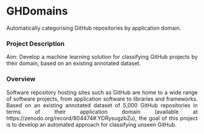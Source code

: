 # GHDomains
<div style="text-align: justify"> Automatically categorising GitHub repositories by application domain.</div>

### Project Description
<div style="text-align: justify"> Aim: Develop a machine learning solution for classifying GitHub projects by their domain, based on an existing annotated dataset.</div>

### Overview
<div style="text-align: justify"> Software repository hosting sites such as GitHub are home to a wide range of software projects, from application software to libraries and frameworks. Based on an existing annotated dataset of 5,000 GitHub repositories in terms of their application domain (available at https://zenodo.org/record/804474#.YDRysugzbZu), the goal of this project is to develop an automated approach for classifying unseen GitHub.</div>
